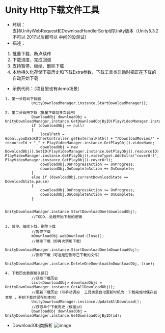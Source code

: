 # Unity Http下载文件工具
- 环境：  
支持UnityWebRequest和DownloadHandlerScript的Unity版本（Unity5.3.2不可以 2017以后都可以 中间的没测试）  
- 描述：  
1. 批量下载、断点续传   
2. 下载进度、完成回调    
3. 支持暂停、继续、删除下载  
4. 本地持久化存储下载历史和下载Extra参数，下载工具类启动时把正在下载的自动开始下载  
- 示例代码：（项目里也有demo场景）
```
1. 第一步启动下载器
            UnityDownloadManager.instance.StartDownloadManager();
            
2. 第二步调用下载（批量下载就多次调用）
            DownloadObj downloadObj = UnityDownloadManager.instance.GetDownloadObjByID(PlayVideoManager.instance.GetPlayObj().resourceID);
            if (downloadObj == null)
            {
                localPath = Gobal.youDaSdkOtherController.getExternalPath() + "/DownloadMovies/" + resourceId + "_" + PlayVideoManager.instance.GetPlayObj().videoName;
                downloadObj = new DownloadObj().SetID(PlayVideoManager.instance.GetPlayObj().resourceID).SetUrl(PlayVideoManager.instance.GetPlayObj().videoPath).SetLoaclUrl(localPath).SetFileName(PlayVideoManager.instance.GetPlayObj().videoName).AddExtra("videoType", PlayVideoManager.instance.GetPlayObj().videoType).AddExtra("coverUrl", PlayVideoManager.instance.GetPlayObj().coverUrl);
                downloadObj.OnProgressAction += OnProgress;
                downloadObj.OnCompleteAction += OnComplete;
            }
            else if (downloadObj.currentDownloadState == DownloadState.pause)
            {
                downloadObj.OnProgressAction += OnProgress;
                downloadObj.OnCompleteAction += OnComplete;
            }

            UnityDownloadManager.instance.StartDownloadOne(downloadObj);
            //TODO..处理开始下载的逻辑

3. 暂停、继续下载、删除下载
            //暂停下载
            mDownloadObj.webDownload.Close();
            //继续下载（即再次调用下载）
            UnityDownloadManager.instance.StartDownloadOne(mDownloadObj);
            //删除下载（可选是否删除已下载的文件）
            UnityDownloadManager.instance.DeleteOneDownload(mDownloadObj, true);
            
4. 下载历史数据相关接口
            //获取下载历史
            List<DownloadObj> downloadObjs = UnityDownloadManager.instance.GetAllDownloadObj();
            //更新下载历史（可手动调用  工具类里自动更新时机为：下载完成时保存到本地 ，开始下载时保存到本地）
            UnityDownloadManager.instance.UpdateAllDownload();
            //获取单个下载历史（根据id）
            DownloadObj downloadObj = UnityDownloadManager.instance.GetDownloadObjByID(id);                 
```
- DownloadObj类解析
![image](https://github.com/yoyohan1/Unity_HttpDownloadTool/blob/master/DownloadObj%E7%B1%BB%E8%A7%A3%E6%9E%90.png)
